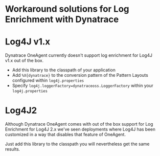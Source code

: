 # Workaround solutions for Log Enrichment with Dynatrace

# Log4J v1.x
Dynatrace OneAgent currently doesn't support log enrichment for Log4J v1.x out of the box.

* Add this library to the classpath of your application
* Add `%X{dynatrace}` to the conversion pattern of the Pattern Layouts configured within `log4j.properties`
* Specify `log4j.loggerFactory=dynatraceoss.LoggerFactory` within your `log4j.properties`

# Log4J2
Although Dynatrace OneAgent comes with out of the box support for Log Enrichment for Log4J 2.x we've seen deployments where Log4J has been customized in a way that disables that feature of OneAgent.

Just add this library to the classpath you will nevertheless get the same results.
